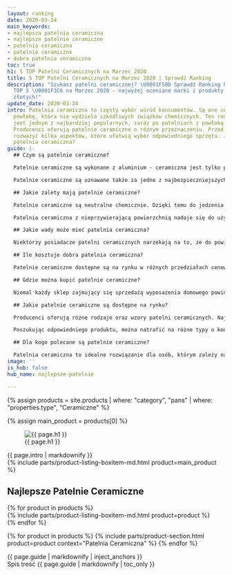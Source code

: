 ```yaml
---
layout: ranking
date: 2020-03-24
main_keywords:
- najlepsza patelnia ceramiczna
- najlepsze patelnie ceramiczne
- patelnia ceramiczna
- patelnie ceramiczne
- dobra patelnia ceramiczna
toc: true
h1: 5 TOP Patelni Ceramicznych na Marzec 2020
title: 5 TOP Patelni Ceramicznych na Marzec 2020 | Sprawdź Ranking
description: "Szukasz patelni ceramicznej? \U0001F50D Sprawdź Ranking Patelni Ceramicznych
  TOP 5 \U0001F3C6 na Marzec 2020 - najwyżej oceniane marki i produkty. Ceny od XXX
  złotych!"
update_date: 2020-03-24
intro: Patelnia ceramiczna to częsty wybór wśród konsumentów. Są one cenione za bezpieczną
  powłokę, która nie wydziela szkodliwych związków chemicznych. Ten rodzaj patelni
  jest jednym z najbardziej popularnych, zaraz po patelniach z powłoką teflonową.
  Producenci oferują patelnie ceramiczne o różnym przeznaczeniu. Przed zakupem warto
  rozważyć kilka aspektów, które ułatwią wybór odpowiedniego sprzętu. Jaka jest najlepsza
  patelnia ceramiczna?
guide: |-
  ## Czym są patelnie ceramiczne?

  Patelnie ceramiczne są wykonane z aluminium - ceramiczna jest tylko powłoka, która pokrywa powierzchnię do smażenia. Wykonuje się ją z minerałów i gliny. Najczęściej spotykane są w kolorze białym, chociaż na rynku dostępne są również warianty w innych odcieniach. Patelnie ceramiczne są cenione za sporą wytrzymałość. Są one o wiele bardziej odporne na zarysowania, niż patelnie teflonowe. Dlatego przez wiele osób uważane są za **najlepsze patelnie**.

  Patelnie ceramiczne są uznawane także za jedne z najbezpieczniejszych dla zdrowia. Ich powłoka nie wchodzi w reakcje z potrawami oraz nie wpływa na ich smak. Również ich produkcja jest przyjazna dla środowiska. Sporą zaletą tego typu produktów jest fakt, że nie wymagają one dużej ilości tłuszczów do smażenia. Na patelni ceramicznej nie powinno się jednak smażyć bez użycia oleju. Aby produkt zachował swoje właściwości, warto natłuścić powierzchnię.

  ## Jakie zalety mają patelnie ceramiczne?

  Patelnie ceramiczne są neutralne chemicznie. Dzięki temu do jedzenia nie uwalniają się żadne szkodliwe substancje. To gwarancja, że przygotowywane potrawy będą bezpieczne i zdrowe. Powłoka w patelniach ceramicznych jest niezwykle wytrzymała, dlatego można używać na niej metalowych narzędzi. Niższe ryzyko zarysowania oznacza bezpieczeństwo - zarysowana patelnia o aluminiowej podstawie nie nadaje się do użytku. Z tego powodu warto postawić na mocna powłokę, jaką jest ceramika.

  Patelnia ceramiczna z nieprzywierającą powierzchnią nadaje się do użytkowania w diecie niskotłuszczowej. Do smażenia wciąż wymagany jest tłuszcz, ale w znacznie mniejszej ilości w porównaniu z innymi rodzajami patelni. Dzięki temu można przygotować dietetyczne, zdrowe potrawy.

  ## Jakie wady może mieć patelnia ceramiczna?

  Niektórzy posiadacze patelni ceramicznych narzekają na to, że do powierzchni przywiera jedzenie. Jednak zazwyczaj dzieje się tak w przypadku produktów niskiej jakości lub niewłaściwie użytkowanych. Patelnia nie może być narażona na gwałtowne zmiany temperatur, ponieważ wtedy traci swoje właściwości nieprzywierające. Zalewanie gorącego naczynia zimną wodą jest zatem wysoce niewskazane. Patelnia ceramiczna nie może być też myta w zmywarce. Środki chemiczne używane w takich urządzeniach są zbyt mocne i mogłyby uszkodzić powłokę nieprzywierającą. Patelnie ceramiczne wymagają odpowiedniej konserwacji i natłuszczania po myciu detergentami.

  ## Ile kosztuje dobra patelnia ceramiczna?

  Patelnie ceramiczne dostępne są na rynku w różnych przedziałach cenowych. Najtańsze kosztują kilkadziesiąt złotych, jednak warto zdecydować się na zakup droższego modelu. W ten sposób można mieć pewność, że patelnia ceramiczna nie zawiedzie podczas użytkowania. Przy zakupie warto sprawdzić, czy dany produkt nadaje się do użytku z posiadaną kuchenką. Nawet **najlepsza patelnia** z powłoką ceramiczną przeznaczona do kuchenki gazowej nie sprawdzi się niestety do indukcji.

  ## Gdzie można kupić patelnie ceramiczne?

  Niemal każdy sklep zajmujący się sprzedażą wyposażenia domowego powinien mieć w swojej ofercie patelnie ceramiczne. Producenci oferują różne modele produktów tego typu, przykładowo patelnie naleśnikowe, grillowe, czy też głębokie. Na patelnie ceramiczne można się natknąć także w dużych supermarketach. Aby uniknąć nieudanych zakupów, przed podjęciem decyzji warto sprawdzić opinie na temat konkretnego modelu. Zakupy internetowe zawsze są dobrym pomysłem - sklepy online zazwyczaj posiadają bogatszą ofertę od stacjonarnych. Przeglądając Internet, jest także łatwiej porównać ceny danej patelni.

  ## Jakie patelnie ceramiczne są dostępne na rynku?

  Producenci oferują różne rodzaje oraz wzory patelni ceramicznych. Najpopularniejsze modele posiadają białe lub beżowe powłoki. Naczynie łatwo jednak dopasować do wystroju kuchni - dostępne na rynku patelnie ceramiczne mają różne barwy.

  Poszukując odpowiedniego produktu, można natrafić na różne typy o konkretnym przeznaczeniu. W sklepach dostępne są patelnie ceramiczne do naleśników, patelnie grillowe, głębokie oraz uniwersalne. Warto przejrzeć oferty różnych producentów i porównać właściwości poszczególnych rodzajów sprzętu. W ten sposób łatwo będzie wybrać właściwy model odpowiadający indywidualnym potrzebom.

  ## Dla kogo polecane są patelnie ceramiczne?

  Patelnia ceramiczna to idealne rozwiązanie dla osób, którym zależy na ochronie środowiska naturalnego. Wytwarzanie tego typu naczyń jest ekologiczne - w produkcji nie są używane żadne szkodliwe substancje. Patelnia ceramiczna to również ochrona własnego zdrowia. Jak wspomniano, produkt tego typu jest neutralny chemicznie i nie wchodzi w żadne reakcje z potrawami. Dzięki temu nie ma obaw, że w jedzeniu znajdą się jakieś szkodliwe substancje. Patelnie ceramiczne to sposób na zdrowe i bezpieczne żywienie.
image: ''
is_hub: false
hub_name: najlepsze-patelnie

---
```

{% assign products = site.products | where: "category", "pans" | where: "properties.type", "Ceramiczne" %}

{% assign main_product = products[0] %}

<div class="beam b-size-5  review-section">
    <div class="beam-item b-size-3 review-text">
        <figure>
            <img src="{{ page.image }}" alt="{{ page.h1 }}">
            <figcaption>{{ page.h1 }}</figcaption>
        </figure>
        {{ page.intro | markdownify }}
    </div>
    <div class="beam-item b-size-2 beam-rail  review-sidebar">
        <div class="beam-rail-item r-height-100">
            <div class="sticky-element">
              {% include parts/product-listing-boxitem-md.html product=main_product %}
            </div>
        </div>
    </div>
</div>


<div class="beam b-size-5  review-section">
    <div class="beam-item b-size-5  review-text">
        <h2>Najlepsze Patelnie Ceramiczne</h2>
        <div class="flex-wrapper  nowrap">
            <div class="flex-container">
              {% for product in products %}
                <div class="flex-item" >
                  {% include parts/product-listing-boxitem-md.html product=product %}
                </div>
              {% endfor %}
            </div>
        </div>
    </div>
</div>

{% for product in products %}
  {% include parts/product-section.html product=product context="Patelnia Ceramiczna" %}
{% endfor %}


<div class="beam b-size-5  review-section">
  <div class="beam-item b-size-3 review-text">
    {{ page.guide | markdownify | inject_anchors }}
  </div>


  <div class="beam-item b-size-2 beam-rail  review-sidebar">
      <div class="beam-rail-item r-height-100">
          <div class="sticky-element">
            <nav class="table-of-content">
                <span class="title">Spis treść</span>
                {{ page.guide | markdownify | toc_only }}
            </nav>
          </div>
      </div>
  </div>
</div>